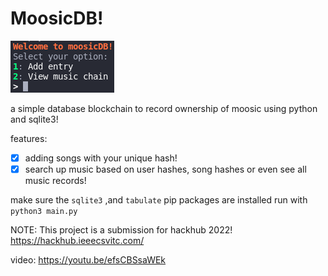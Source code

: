 # MoosicDB!
![moosicdb](/moosicdb.png "moosicdb")

a simple database blockchain to record ownership of moosic using python and sqlite3!

features:
- [x] adding songs with your unique hash!
- [x] search up music based on user hashes, song hashes or even see all music records!

make sure the `sqlite3` ,and `tabulate` pip packages are installed
run with ```python3 main.py```

NOTE:
This project is a submission for hackhub 2022!
https://hackhub.ieeecsvitc.com/

video:
https://youtu.be/efsCBSsaWEk
